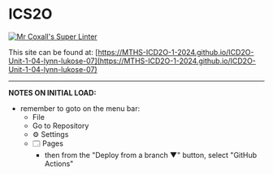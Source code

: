 
# ICS2O

[![Mr Coxall's Super Linter](https://github.com/MTHS-ICD2O-1-2024/ICD2O-Unit-1-04-lynn-lukose-07/workflows/Mr%20Coxall's%20Super%20Linter/badge.svg)](https://github.com/MTHS-ICD2O-1-2024/ICD2O-Unit-1-04-lynn-lukose-07/actions)

This site can be found at: [https://MTHS-ICD2O-1-2024.github.io/ICD2O-Unit-1-04-lynn-lukose-07](https://MTHS-ICD2O-1-2024.github.io/ICD2O-Unit-1-04-lynn-lukose-07)

---

**NOTES ON INITIAL LOAD:**
- remember to goto on the menu bar:
  - File
  - Go to Repository
  - ⚙ Settings
  - 🗔 Pages
    - then from the "Deploy from a branch ▼" button, select "GitHub Actions"
